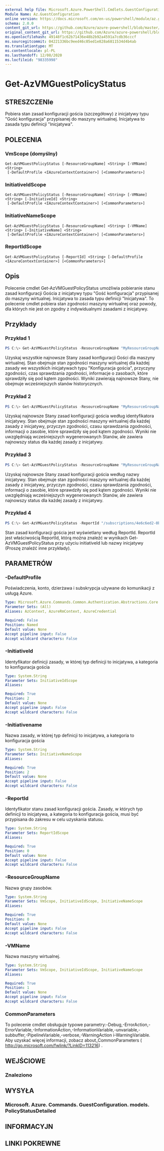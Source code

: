 ```yaml
---
external help file: Microsoft.Azure.PowerShell.Cmdlets.GuestConfiguration.dll-Help.xml
Module Name: Az.GuestConfiguration
online version: https://docs.microsoft.com/en-us/powershell/module/az.guestconfiguration/get-AzVMGuestPolicyStatus
schema: 2.0.0
content_git_url: https://github.com/Azure/azure-powershell/blob/master/src/GuestConfiguration/GuestConfiguration/help/Get-AzVMGuestPolicyStatus.md
original_content_git_url: https://github.com/Azure/azure-powershell/blob/master/src/GuestConfiguration/GuestConfiguration/help/Get-AzVMGuestPolicyStatus.md
ms.openlocfilehash: 49148f1c62b71436e48b2b92a4591a7cdb36cccf
ms.sourcegitcommit: 04221336bc9eed46c05ed1e828a6811534d4b4ab
ms.translationtype: MT
ms.contentlocale: pl-PL
ms.lasthandoff: 12/08/2020
ms.locfileid: "98335998"
---
```

# Get-AzVMGuestPolicyStatus

## STRESZCZENIe
Pobiera stan zasad konfiguracji gościa (szczegółowy) z inicjatywy typu "Gość konfiguracja" przypisanej do maszyny wirtualnej.
Inicjatywa to zasada typu definicji "Inicjatywa".

## POLECENIA

### VmScope (domyślny)
```
Get-AzVMGuestPolicyStatus [-ResourceGroupName] <String> [-VMName] <String>
 [-DefaultProfile <IAzureContextContainer>] [<CommonParameters>]
```

### InitiativeIdScope
```
Get-AzVMGuestPolicyStatus [-ResourceGroupName] <String> [-VMName] <String> [-InitiativeId] <String>
 [-DefaultProfile <IAzureContextContainer>] [<CommonParameters>]
```

### InitiativeNameScope
```
Get-AzVMGuestPolicyStatus [-ResourceGroupName] <String> [-VMName] <String> [-InitiativeName] <String>
 [-DefaultProfile <IAzureContextContainer>] [<CommonParameters>]
```

### ReportIdScope
```
Get-AzVMGuestPolicyStatus [-ReportId] <String> [-DefaultProfile <IAzureContextContainer>] [<CommonParameters>]
```

## Opis
Polecenie cmdlet Get-AzVMGuestPolicyStatus umożliwia pobieranie stanu zasad konfiguracji Gościa z inicjatywy typu "Gość konfiguracja" przypisanej do maszyny wirtualnej.
Inicjatywa to zasada typu definicji "Inicjatywa".
To polecenie cmdlet pobiera stan zgodności maszyny wirtualnej oraz powody, dla których nie jest on zgodny z indywidualnymi zasadami z inicjatywy.

## Przykłady

### Przykład 1
```powershell
PS C:\> Get-AzVMGuestPolicyStatus -ResourceGroupName "MyResourceGroupName" -VMName "MyVMName"
```

Uzyskaj wszystkie najnowsze Stany zasad konfiguracji Gości dla maszyny wirtualnej.
Stan obejmuje stan zgodności maszyny wirtualnej dla każdej zasady we wszystkich inicjatywach typu "Konfiguracja gościa", przyczyny zgodności, czas sprawdzania zgodności, informacje o zasobach, które sprawdziły się pod kątem zgodności.
Wyniki zawierają najnowsze Stany, nie obejmuje wcześniejszych stanów historycznych.

### Przykład 2
```powershell
PS C:\> Get-AzVMGuestPolicyStatus -ResourceGroupName "MyResourceGroupName" -VMName "MyVMName" -InitiativeId "/providers/Microsoft.Authorization/policySetDefinitions/3fa7cbf5-c0a4-4a59-85a5-cca4d996d5af"
```

Uzyskaj najnowsze Stany zasad konfiguracji gościa według identyfikatora inicjatywy. Stan obejmuje stan zgodności maszyny wirtualnej dla każdej zasady z inicjatywy, przyczyn zgodności, czasu sprawdzania zgodności, informacji o zasobie, które sprawdziły się pod kątem zgodności.
Wyniki nie uwzględniają wcześniejszych wygenerowanych Stanów, ale zawiera najnowszy status dla każdej zasady z inicjatywy.

### Przykład 3
```powershell
PS C:\> Get-AzVMGuestPolicyStatus -ResourceGroupName "MyResourceGroupName" -VMName "MyVMName" -InitiativeName "b5a822e0-ba98-4e54-9278-5d9833aa9b17"
```

Uzyskaj najnowsze Stany zasad konfiguracji gościa według nazwy inicjatywy.
Stan obejmuje stan zgodności maszyny wirtualnej dla każdej zasady z inicjatywy, przyczyn zgodności, czasu sprawdzania zgodności, informacji o zasobie, które sprawdziły się pod kątem zgodności.
Wyniki nie uwzględniają wcześniejszych wygenerowanych Stanów, ale zawiera najnowszy status dla każdej zasady z inicjatywy.

### Przykład 4
```powershell
PS C:\> Get-AzVMGuestPolicyStatus -ReportId "/subscriptions/4e6c6ed2-0bf6-41d7-9d21-a452c2cc7920/resourceGroups/MyResourceGroupName/providers/Microsoft.Compute/virtualMachines/MyVMName/providers/Microsoft.GuestConfiguration/guestConfigurationAssignments/MaximumPasswordAge/reports/c271f845-2c0a-4456-a441-e48fc332d0ac"
```

Stan zasad konfiguracji gościa jest wyświetlany według ReportId.
ReportId jest właściwością ReportId, którą można znaleźć w wynikach Get-AzVMGuestPolicyStatus przy użyciu initiativeId lub nazwy inicjatywy (Proszę znaleźć inne przykłady).

## PARAMETRÓW

### -DefaultProfile
Poświadczenia, konto, dzierżawa i subskrypcja używane do komunikacji z usługą Azure.

```yaml
Type: Microsoft.Azure.Commands.Common.Authentication.Abstractions.Core.IAzureContextContainer
Parameter Sets: (All)
Aliases: AzContext, AzureRmContext, AzureCredential

Required: False
Position: Named
Default value: None
Accept pipeline input: False
Accept wildcard characters: False
```

### -InitiativeId
Identyfikator definicji zasady, w której typ definicji to inicjatywa, a kategoria to konfiguracja gościa

```yaml
Type: System.String
Parameter Sets: InitiativeIdScope
Aliases:

Required: True
Position: 2
Default value: None
Accept pipeline input: False
Accept wildcard characters: False
```

### -Initiativename
Nazwa zasady, w której typ definicji to inicjatywa, a kategoria to konfiguracja gościa

```yaml
Type: System.String
Parameter Sets: InitiativeNameScope
Aliases:

Required: True
Position: 2
Default value: None
Accept pipeline input: False
Accept wildcard characters: False
```

### -ReportId
Identyfikator stanu zasad konfiguracji gościa.
Zasady, w których typ definicji to inicjatywa, a kategoria to konfiguracja gościa, musi być przypisana do zakresu w celu uzyskania statusu.

```yaml
Type: System.String
Parameter Sets: ReportIdScope
Aliases:

Required: True
Position: 0
Default value: None
Accept pipeline input: False
Accept wildcard characters: False
```

### -ResourceGroupName
Nazwa grupy zasobów.

```yaml
Type: System.String
Parameter Sets: VmScope, InitiativeIdScope, InitiativeNameScope
Aliases:

Required: True
Position: 0
Default value: None
Accept pipeline input: False
Accept wildcard characters: False
```

### -VMName
Nazwa maszyny wirtualnej.

```yaml
Type: System.String
Parameter Sets: VmScope, InitiativeIdScope, InitiativeNameScope
Aliases:

Required: True
Position: 1
Default value: None
Accept pipeline input: False
Accept wildcard characters: False
```

### CommonParameters
To polecenie cmdlet obsługuje typowe parametry:-Debug,-ErrorAction,-ErrorVariable,-InformationAction,-InformationVariable,-unvariable,-subbuffer,-PipelineVariable,-verbose,-WarningAction i-WarningVariable. Aby uzyskać więcej informacji, zobacz about_CommonParameters ( http://go.microsoft.com/fwlink/?LinkID=113216) .

## WEJŚCIOWE

### Znaleziono
## WYSYŁA

### Microsoft. Azure. Commands. GuestConfiguration. models. PolicyStatusDetailed
## INFORMACYJN

## LINKI POKREWNE
